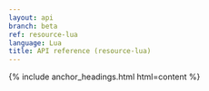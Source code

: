 ```yaml
---
layout: api
branch: beta
ref: resource-lua
language: Lua
title: API reference (resource-lua)
---
```

{% include anchor_headings.html html=content %}